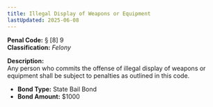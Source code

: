 ```yaml
---
title: Illegal Display of Weapons or Equipment
lastUpdated: 2025-06-08
---
```


**Penal Code:** § [8] 9  
**Classification:** *Felony*

**Description:**  
Any person who commits the offense of illegal display of weapons or equipment shall be subject to penalties as outlined in this code.

- **Bond Type:** State Bail Bond  
- **Bond Amount:** $1000
